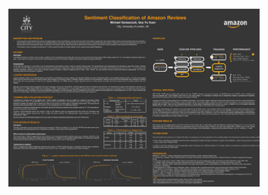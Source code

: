 ![](https://github.com/xquyvu/Big-data-experiments/blob/master/Sentiment%20classification%20with%20PySpark/Poster_BigData-1.png)
